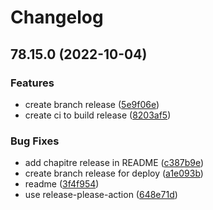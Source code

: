 # Changelog

## 78.15.0 (2022-10-04)


### Features

* create branch release ([5e9f06e](https://github.com/baudointran/firefoxInDocker/commit/5e9f06e1806ba3b9ca55a41b42c06b21dfe9da33))
* create ci to build release ([8203af5](https://github.com/baudointran/firefoxInDocker/commit/8203af5d19ff730a3b6727f7295b8cb081557d84))


### Bug Fixes

* add chapitre release in README ([c387b9e](https://github.com/baudointran/firefoxInDocker/commit/c387b9eb684758f11d453d6866a97ec9ad30b57e))
* create branch release for deploy ([a1e093b](https://github.com/baudointran/firefoxInDocker/commit/a1e093b79099606d10c1c59ce82e38b628bf4b35))
* readme ([3f4f954](https://github.com/baudointran/firefoxInDocker/commit/3f4f9548d4715dbc5804216ffe81950aec56ba35))
* use release-please-action ([648e71d](https://github.com/baudointran/firefoxInDocker/commit/648e71d672621807ec4ca98da952fe3a7d075e02))
